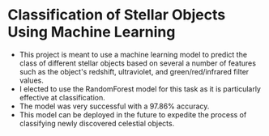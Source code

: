 # Classification of Stellar Objects Using Machine Learning
* This project is meant to use a machine learning model to predict the class of different stellar objects based on several a number of features such as the object's redshift, ultraviolet, and green/red/infrared filter values.
* I elected to use the RandomForest model for this task as it is particularly effective at classification.
* The model was very successful with a 97.86% accuracy.
* This model can be deployed in the future to expedite the process of classifying newly discovered celestial objects.
